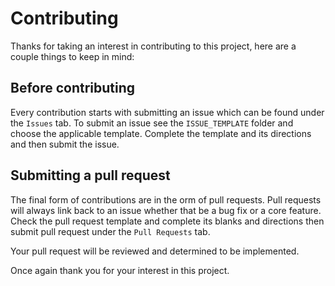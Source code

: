 # Contributing

Thanks for taking an interest in contributing to this project, here are a couple things to keep in mind:

## Before contributing

Every contribution starts with submitting an issue which can be found under the `Issues` tab. To submit an issue see the `ISSUE_TEMPLATE` folder and choose the applicable template. Complete the template and its directions and then submit the issue.

## Submitting a pull request

The final form of contributions are in the orm of pull requests. Pull requests will always link back to an issue whether that be a bug fix or a core feature. Check the pull request template and complete its blanks and directions then submit pull request under the `Pull Requests` tab.

Your pull request will be reviewed and determined to be implemented.

Once again thank you for your interest in this project.


